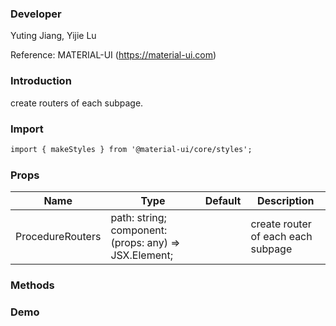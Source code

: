 
### **Developer**
Yuting Jiang, Yijie Lu

Reference: MATERIAL-UI (https://material-ui.com)



###  **Introduction**
create routers of each subpage.

###  **Import**

```html
import { makeStyles } from '@material-ui/core/styles';
```

###  **Props**

| Name | Type | Default | Description |
| ---- | ---- | ------- | ----------- |
|ProcedureRouters|path: string;  component: (props: any) => JSX.Element;||create router of each each subpage|


###  **Methods**



###  **Demo**

```jsx

```